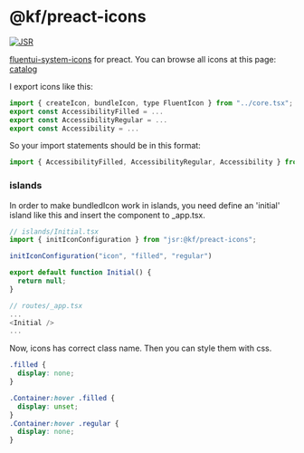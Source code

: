 # @kf/preact-icons

[![JSR](https://jsr.io/badges/@kf/preact-icons)](https://jsr.io/@kf/preact-icons)

[fluentui-system-icons](https://github.com/microsoft/fluentui-system-icons.git)
for preact. You can browse all icons at this page: [catalog](https://react.fluentui.dev/?path=/docs/icons-catalog--page)

I export icons like this:

```js
import { createIcon, bundleIcon, type FluentIcon } from "../core.tsx";
export const AccessibilityFilled = ...
export const AccessibilityRegular = ...
export const Accessibility = ...
```

So your import statements should be in this format:

```js
import { AccessibilityFilled, AccessibilityRegular, Accessibility } from "jsr:@kf/preact-icons/icons/Accessibility.ts";
```

### islands

In order to make bundledIcon work in islands, you need define an 'initial' island like this and insert the component to _app.tsx.

```js
// islands/Initial.tsx
import { initIconConfiguration } from "jsr:@kf/preact-icons";

initIconConfiguration("icon", "filled", "regular")

export default function Initial() {
  return null;
}

// routes/_app.tsx
...
<Initial />
...
```

Now, icons has correct class name. Then you can style them with css.

```css
.filled {
  display: none;
}

.Container:hover .filled {
  display: unset;
}
.Container:hover .regular {
  display: none;
}
```
